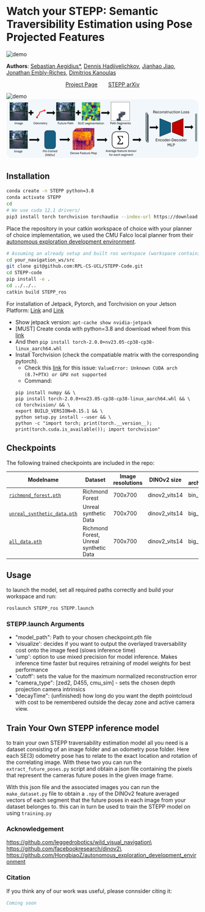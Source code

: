 # Watch your STEPP: Semantic Traversibility Estimation using Pose Projected Features #
![demo](assets/front_page.png)

**Authors**: [Sebastian Aegidius*](https://rvl.cs.toronto.edu/), [Dennis Hadjivelichkov](https://dennisushi.github.io/), [Jianhao Jiao](https://gogojjh.github.io/), [Jonathan Embly-Riches](https://rpl-as-ucl.github.io/people/), [Dimitrios Kanoulas](https://dkanou.github.io/)

<div style="text-align: center;">

[Project Page](https://rpl-cs-ucl.github.io/STEPP/)  [STEPP arXiv](https://arxiv.org/)

</div>


![demo](assets/outdoor_all_2.png)
![demo](assets/pre_train_pipeline.png)

## Installation ##
```bash
conda create -n STEPP python=3.8
conda activate STEPP
cd
# We use cuda 12.1 drivers/
pip3 install torch torchvision torchaudio --index-url https://download.pytorch.org/whl/cu121
```
Place the repository in your catkin workspace of choice with your planner of choice implementation, we used the CMU Falco local planner from their [autonomous exploration development environment](https://www.cmu-exploration.com/).

```bash
# Assuming an already setup and built ros workspace (workspace containing cmu-exploration, or any other navigation stack)
cd your_navigation_ws/src
git clone git@github.com:RPL-CS-UCL/STEPP-Code.git
cd STEPP-code
pip install -e .
cd ../../..
catkin build STEPP_ros
```


For installation of Jetpack, Pytorch, and Torchvision on your Jetson Platform: [Link](https://pytorch.org/audio/stable/build.jetson.html) and [Link](https://forums.developer.nvidia.com/t/pytorch-for-jetson/72048)
* Show jetpack version: ```apt-cache show nvidia-jetpack```
* [MUST] Create conda with python=3.8 and download wheel from this [link](https://nvidia.box.com/shared/static/i8pukc49h3lhak4kkn67tg9j4goqm0m7.whl)
* And then ```pip install torch-2.0.0+nv23.05-cp38-cp38-linux_aarch64.whl```
* Install Torchvision (check the compatiable matrix with the corresponding pytorch). 
    * Check this [link](https://forums.developer.nvidia.com/t/pytorch-for-jetson/72048/1285?page=63) for this issue: ```ValueError: Unknown CUDA arch (8.7+PTX) or GPU not supported```
    * Command: 
    ```
    pip install numpy && \
    pip install torch-2.0.0+nv23.05-cp38-cp38-linux_aarch64.whl && \
    cd torchvision/ && \
    export BUILD_VERSION=0.15.1 && \
    python setup.py install --user && \
    python -c "import torch; print(torch.__version__); print(torch.cuda.is_available()); import torchvision"
    ```
## Checkpoints ##

The following trained checkpoints are included in the repo:

| Modelname   | Dataset| Image resolutions| DINOv2 size |MLP architecture|
|-------------|--------|---------------------|-------------|---------|
| [`richmond_forest.pth`](\\wsl.localhost\Ubuntu-20.04\home\sebastian\code\STEPP-Code\checkpoints\richmond_forest_full_ViT_small_big_nn_checkpoint_20240821-1825.pth) |Richmond Forest| 700x700 | dinov2_vits14 |bin_nn|
| [`unreal_synthetic_data.pth`](https://download.europe.naverlabs.com/ComputerVision/DUSt3R/DUSt3R_ViTLarge_BaseDecoder_512_linear.pth)  |Unreal synthetic Data| 700x700 | dinov2_vits14 |big_nn|
| [`all_data.pth`](\checkpoints\unreal_full_ViT_small_big_nn_checkpoint_20240819-2003.pth)|Richmond Forest, Unreal synthetic Data | 700x700 | dinov2_vits14 |big_nn|

## Usage ##
to launch the model, set all required paths correctly and build your workspace and run: 
```bash
roslaunch STEPP_ros STEPP.launch
```

### STEPP.launch Arguments
- "model_path": Path to your chosen checkpoint.pth file 
- 'visualize': decides if you want to output the overlayed traversability cost onto the image feed (slows inference time)
- 'ump': option to use mixed precision for model inference. Makes inference time faster but requires retraining of model weights for best performance
- 'cutoff': sets the value for the maximum normalized reconstruction error
- "camera_type": [zed2, D455, cmu_sim] - sets the chosen depth projection camera intrinsics
- "decayTime": (unfinished) how long do you want the depth pointcloud with cost to be remembered outside the decay zone and active camera view.

## Train Your Own STEPP inference model ##
to train your own STEPP traversability estimation model all you need is a dataset consisting of an image folder and an odometry pose folder. Here each SE(3) odometry pose has to relate to the exact location and rotation of the correlating image. With these two you can run the `extract_future_poses.py` script and obtain a json file containing the pixels that represent the cameras future poses in the given image frame. 

With this json file and the associated images you can run the `make_dataset.py` file to obtain a `.npy` of the DINOv2 feature averaged vectors of each segment that the future poses in each image from your dataset belonges to. this can in turn be used to train the STEPP model on using `training.py`

### Acknowledgement
https://github.com/leggedrobotics/wild_visual_navigation\
https://github.com/facebookresearch/dinov2\
https://github.com/HongbiaoZ/autonomous_exploration_development_environment

### Citation
If you think any of our work was useful, please connsider citing it:

```bibtex
Coming soon
```

